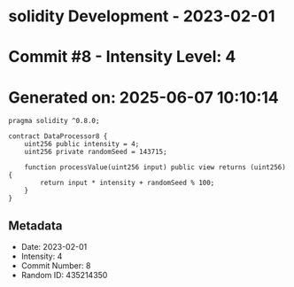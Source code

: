 ﻿# solidity Development - 2023-02-01
# Commit #8 - Intensity Level: 4
# Generated on: 2025-06-07 10:10:14
```solidity
pragma solidity ^0.8.0;

contract DataProcessor8 {
    uint256 public intensity = 4;
    uint256 private randomSeed = 143715;

    function processValue(uint256 input) public view returns (uint256) {
        return input * intensity + randomSeed % 100;
    }
}
```
## Metadata
- Date: 2023-02-01
- Intensity: 4
- Commit Number: 8
- Random ID: 435214350
